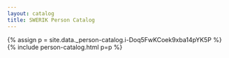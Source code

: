 ```yaml
---
layout: catalog
title: SWERIK Person Catalog
---
```

{% assign p = site.data._person-catalog.i-Doq5FwKCoek9xba14pYK5P %}
{% include person-catalog.html p=p %}


